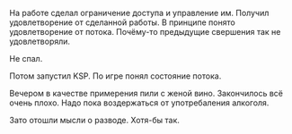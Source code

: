 На работе сделал ограничение доступа и управление им.
Получил удовлетворение от сделанной работы. В принципе понято удовлетворение от потока. Почёму-то предыдущие свершения так не удовлетворяли.

Не спал.

Потом запустил KSP. По игре понял состояние потока.

Вечером в качестве примерения пили с женой вино. Закончилось всё очень плохо. Надо пока воздержаться от употребаления алкоголя.

Зато отошли мысли о разводе. Хотя-бы так.